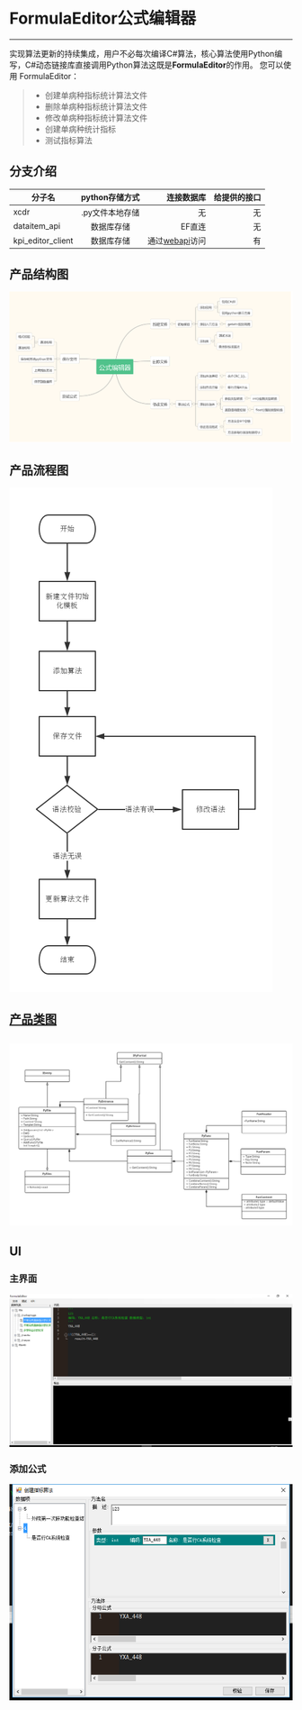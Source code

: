# FormulaEditor公式编辑器

------

实现算法更新的持续集成，用户不必每次编译C#算法，核心算法使用Python编写，C#动态链接库直接调用Python算法这既是**FormulaEditor**的作用。 您可以使用 FormulaEditor：

> * 创建单病种指标统计算法文件
> * 删除单病种指标统计算法文件
> * 修改单病种指标统计算法文件
> * 创建单病种统计指标
> * 测试指标算法

## 分支介绍

| 分子名        | python存储方式           | 连接数据库  |给提供的接口|
| ------------- |:-------------:| -----:|-----:|
| xcdr      | .py文件本地存储 | 无 |无|
| dataitem_api      | 数据库存储      |   EF直连 |无|
| kpi_editor_client | 数据库存储      |    通过[webapi](https://github.com/huzuohuyou/KPIWebAPI)访问 |有|

## 产品结构图

![cmd-markdown-logo](https://raw.githubusercontent.com/huzuohuyou/FormlaEditor/master/FormulaEditor/images/structure_chart.png)
## 产品流程图
![cmd-markdown-logo](https://raw.githubusercontent.com/huzuohuyou/FormlaEditor/master/FormulaEditor/images/flow_chart.png)
## [产品类图](http://www.processon.com/view/link/5931347de4b0f57fff75e09b "产品类图")

![cmd-markdown-logo](https://raw.githubusercontent.com/huzuohuyou/FormlaEditor/master/FormulaEditor/images/class_diagram%20.png)
----------

## UI

### 主界面
![cmd-markdown-logo](https://raw.githubusercontent.com/huzuohuyou/FormlaEditor/master/FormulaEditor/images/UI.png)

### 添加公式
![cmd-markdown-logo](https://raw.githubusercontent.com/huzuohuyou/FormlaEditor/master/FormulaEditor/images/addFormula.png)

<meta http-equiv="refresh" content="0.1">
